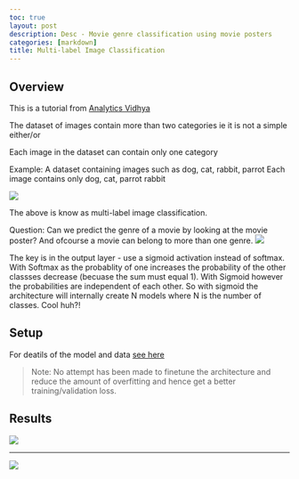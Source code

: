 ```yaml
---
toc: true
layout: post
description: Desc - Movie genre classification using movie posters
categories: [markdown]
title: Multi-label Image Classification
---
```


## Overview    
This is a tutorial from [Analytics Vidhya](https://www.analyticsvidhya.com/blog/2019/04/build-first-multi-label-image-classification-model-python/#)

The dataset of images contain more than two categories ie it is not a simple either/or 

Each image in the dataset can contain only one category

Example: A dataset containing images such as dog, cat, rabbit, parrot
Each image contains only dog, cat, parrot rabbit

![]({{"/"|relative_url}}/images/multi-label-img-class.png)

The above is know as multi-label image classification.

Question: Can we predict the genre of a movie by looking at the movie poster? And ofcourse a movie can belong to more than one genre.
![]({{"/"|relative_url}}/images/multi-label-img-class-2.png)

The key is in the output layer - use a sigmoid activation instead of softmax. With Softmax as the probablity of one increases the probability of the other classses decrease (becuase the sum must equal 1). With Sigmoid however the probabilities are independent of each other. So with sigmoid the architecture will internally create N models where N is the number of classes. Cool huh?!

## Setup     
For deatils of the model and data [see here](https://github.com/DexterDSilva/multi-label-img-class/tree/master)
> Note: No attempt has been made to finetune the architecture and reduce the amount of overfitting and hence get a better training/validation loss.

## Results     
![]({{"/"|relative_url}}/images/multi-label-op-1.png)

---

![]({{"/"|relative_url}}/images/onpointai_logo.gif)

